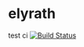 # elyrath
test ci
[![Build Status](https://travis-ci.com/xuhao318/elyrath.svg?branch=master)](https://travis-ci.com/xuhao318/elyrath)
